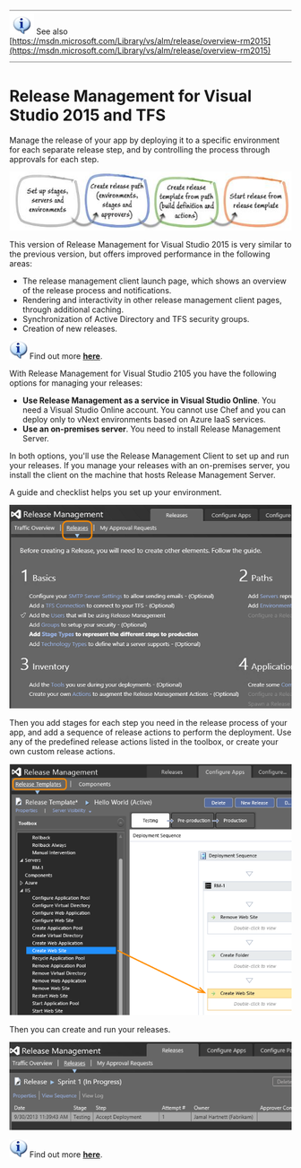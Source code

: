 

![Horizontal line](./media/rm-for-vs2015-vs/horizontal-line.png)  
![Information](./media/rm-for-vs2015-vs/info-hightop.png) 
See also [https://msdn.microsoft.com/Library/vs/alm/release/overview-rm2015](https://msdn.microsoft.com/Library/vs/alm/release/overview-rm2015)  
![Horizontal line](./media/rm-for-vs2015-vs/horizontal-line.png)


# Release Management for Visual Studio 2015 and TFS


Manage the release of your app by deploying it to a specific 
environment for each separate release step, and by controlling 
the process through approvals for each step.



![Set up stages, servers and environments; create release path and template; start release](./media/rm-for-vs2015-vs/ALM-RM-manage-release-01.png)



This version of Release Management for Visual Studio 2015 is very similar to the previous version, but 
offers improved performance in the following areas:


- The release management client launch page, which shows an overview of the release process and notifications.
- Rendering and interactivity in other release management client pages, through additional caching.
- Synchronization of Active Directory and TFS security groups.
- Creation of new releases.


![information](./media/rm-for-vs2015-vs/info1.png) 
Find out more **[here](https://msdn.microsoft.com/Library/vs/alm/release/overview-rm2015)**.



With Release Management for Visual Studio 2105 you have the following options for managing your releases:


- **Use Release Management as a service in Visual Studio Online**. 
You need a Visual Studio Online account. 
You cannot use Chef and you can deploy only to vNext environments based on Azure IaaS services.
- **Use an on-premises server**. You need to install Release Management Server.


In both options, you'll use the Release Management Client to set up and run your releases. 
If you manage your releases with an on-premises server, you install the client on the machine 
that hosts Release Management Server.



A guide and checklist helps you set up your environment.



![Getting started screen to help you with your release process steps](./media/rm-for-vs2015-vs/ALM-RM-manage-release-03.png)



Then you add stages for each step you need in the release process of 
your app, and add a sequence of release actions to perform the deployment. 
Use any of the predefined release actions listed in the 
toolbox, or create your own custom release actions.



![Configure Apps tab, Release Templates tab ](./media/rm-for-vs2015-vs/release-actions-01.png)



Then you can create and run your releases.



![Release in progress](./media/rm-for-vs2015-vs/ALM-RM-manage-release-08.png)



![information](./media/rm-for-vs2015-vs/info1.png) 
Find out more **[here](https://msdn.microsoft.com/Library/vs/alm/release/overview-rm2015)**.

